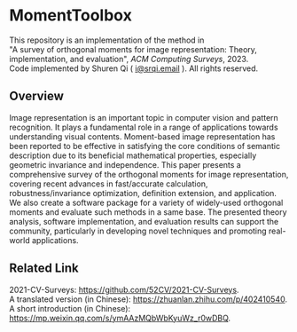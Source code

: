 # MomentToolbox
This repository is an implementation of the method in  
"A survey of orthogonal moments for image representation: Theory, implementation, and evaluation", *ACM Computing Surveys*, 2023.  
Code implemented by Shuren Qi ( i@srqi.email ). All rights reserved.

## Overview

Image representation is an important topic in computer vision and pattern recognition. It plays a fundamental role in a range of applications towards understanding visual contents. Moment-based image representation has been reported to be effective in satisfying the core conditions of semantic description due to its beneficial mathematical properties, especially geometric invariance and independence. This paper presents a comprehensive survey of the orthogonal moments for image representation, covering recent advances in fast/accurate calculation, robustness/invariance optimization, definition extension, and application. We also create a software package for a variety of widely-used orthogonal moments and evaluate such methods in a same base. The presented theory analysis, software implementation, and evaluation results can support the community, particularly in developing novel techniques and promoting real-world applications.

## Related Link
2021-CV-Surveys: https://github.com/52CV/2021-CV-Surveys.  
A translated version (in Chinese): https://zhuanlan.zhihu.com/p/402410540.  
A short introduction (in Chinese): https://mp.weixin.qq.com/s/ymAAzMQbWbKyuWz_r0wDBQ.  
